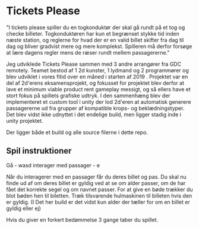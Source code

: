 # Tickets Please
"I tickets please spiller du en togkonduktør der skal gå rundt på et tog og checke billeter. Togkonduktøren har kun et begrænset stykke tid inden næste station, og reglerne for hvad der er en valid billet skifter fra dag til dag og bliver gradvist mere og mere komplekst. Spilleren må derfor forsøge at lære dagens regler mens de ræser rundt mellem passagererne."

Jeg udviklede Tickets Please sammen med 3 andre arrangører fra GDC remotely. Teamet bestod af 1 2d kunster, 1 lydmand og 2 programmører og blev udviklet i vores fitid over en måned i starten af 2019 . Projektet var en del af 2d'erens eksamensprojekt, og fokusset for projektet blev derfor at lave et minimum viable product rent gameplay messigt, og så ellers have et stort fokus på spillets grafiske udtryk. I den sammenhæng blev der implementeret et custom tool i unity der lod 2d'eren at automatisk generere passagererne ud fra grupper af kompatible krops- og beklædningstyper. Det blev vidst ikke udnyttet i det endelige build, men ligger stadig inde i unity projektet.

Der ligger både et build og alle source filerne i dette repo.
## Spil instruktioner
Gå - wasd
interager med passager - e

Når du interagerer med en passager får du deres billet og pas. Du skal nu finde ud af om deres billet er gyldig ved at se om alder passer, om de har fået det korrekte segel og om navnet passer.
For at give en bøde trækker du blot bøden hen til biletten. Træk tilsvarende hulmaskinen til billeten hvis den er gyldig. (I Det her build er det vidst kun alder der tæller for om en billet er gyldig eller ej)

Hvis du giver en forkert bedømmelse 3 gange taber du spillet.



